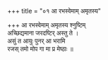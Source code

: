 +++
title = "०१ आ रभस्वेमाम् अमृतस्य"

+++
आ रभस्वेमाम् अमृतस्य श्नुष्टिम्  
अच्छिद्यमाना जरदष्टिर् अस्तु ते ।  
असुं त आयुः पुनर् आ भरामि  
रजस् तमो मोप गा मा प्र मेष्ठाः ॥